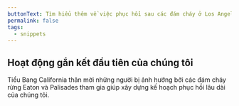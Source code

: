 ```yaml
---
buttonText: Tìm hiểu thêm về việc phục hồi sau các đám cháy ở Los Angeles
permalink: false
tags:
  - snippets
--- 
```

## Hoạt động gắn kết đầu tiên của chúng tôi

Tiểu Bang California thân mời những người bị ảnh hưởng bởi các đám cháy rừng Eaton và Palisades tham gia giúp xây dựng kế hoạch phục hồi lâu dài của chúng tôi.